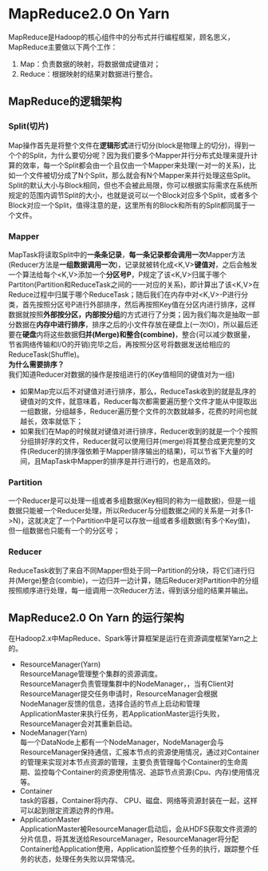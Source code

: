 # MapReduce2.0 On Yarn
MapReduce是Hadoop的核心组件中的分布式并行编程框架，顾名思义，MapReduce主要做以下两个工作：
1. Map：负责数据的映射，将数据做成键值对；
2. Reduce：根据映射的结果对数据进行整合。  
## MapReduce的逻辑架构
### Split(切片)
Map操作首先是将整个文件在**逻辑形式**进行切分(block是物理上的切分)，得到一个个的Split，为什么要切分呢？因为我们要多个Mapper并行分布式处理来提升计算的效率，每一个Split都会由一个且仅由一个Mapper来处理(一对一的关系)，比如一个文件被切分成了N个Split，那么就会有N个Mapper来并行处理这些Split。  
Split的默认大小与Block相同，但也不会被此局限，你可以根据实际需求在系统所规定的范围内调节Split的大小，也就是说可以一个Block对应多个Split，或者多个Block对应一个Split，值得注意的是，这里所有的Block和所有的Split都同属于一个文件。
### Mapper
MapTask将读取Split中的**一条条记录**，**每一条记录都会调用一次**Mapper方法(Reducer方法是**一组数据调用一次**)，记录就被转化成<K,V>**键值对**，之后会触发一个算法给每个<K,V>添加一个**分区号P**，P规定了该<K,V>归属于哪个Partiton(Partition和ReduceTask之间的一一对应的关系)，即计算出了该<K,V>在Reduce过程中归属于哪个ReduceTask；随后我们在内存中对<K,V>-P进行分类，首先按照分区号P进行外部排序，然后再按照Key值在分区内进行排序，这样数据就按照**外部按分区，内部按分组**的方式进行了分类；因为我们每次是抽取一部分数据在**内存中进行排序**，排序之后的小文件存放在硬盘上(一次IO)，所以最后还要在**硬盘**内将这些数据**归并(Merge)**和**整合(combine)**，整合(可以减少数据量，节省网络传输和I/O的开销)完毕之后，再按照分区号将数据发送给相应的ReduceTask(Shuffle)。  
**为什么需要排序？**  
我们知道Reducer对数据的操作是按组进行的(Key值相同的键值对为一组)
- 如果Map完以后不对键值对进行排序，那么，ReduceTask收到的就是乱序的键值对的文件，就意味着，Reducer每次都需要遍历整个文件才能从中提取出一组数据，分组越多，Reducer遍历整个文件的次数就越多，花费的时间也就越长，效率就低下；
- 如果我们在Map的时候就对键值对进行排序，Reducer收到的就是一个个按照分组排好序的文件，Reducer就可以使用归并(merge)将其整合成更完整的文件(Reducer的排序强依赖于Mapper排序输出的结果)，可以节省下大量的时间，且MapTask中Mapper的排序是并行进行的，也是高效的。
### Partition
一个Reducer是可以处理一组或者多组数据(Key相同的称为一组数据)，但是一组数据只能被一个Reducer处理，所以Reducer与分组数据之间的关系是一对多(1->N)，这就决定了一个Partition中是可以存放一组或者多组数据(有多个Key值)，但一组数据也只能有一个的分区号；
### Reducer
ReduceTask收到了来自不同Mapper但处于同一Partition的分块，将它们进行归并(Merge)整合(combie)，一边归并一边计算，随后Reducer对Partition中的分组按照顺序进行处理，每一组调用一次Reducer方法，得到该分组的结果并输出。
## MapReduce2.0 On Yarn 的运行架构
在Hadoop2.x中MapReduce、Spark等计算框架是运行在资源调度框架Yarn之上的。
- ResourceManager(Yarn)  
  ResourceManage管理整个集群的资源调度。  
  ResourceManager负责管理集群中的NodeManager，，当有Client对ResourceManager提交任务申请时，ResourceManager会根据NodeManager反馈的信息，选择合适的节点上启动和管理ApplicationMaster来执行任务，若ApplicationMaster运行失败，ResourceManager会对其重新启动。
- NodeManager(Yarn)  
  每一个DataNode上都有一个NodeManager，NodeManager会与ResourceManager保持通信，汇报本节点的资源使用情况，通过对Container的管理来实现对本节点资源的管理，主要负责管理每个Container的生命周期、监控每个Container的资源使用情况、追踪节点资源(Cpu、内存)使用情况等。
- Container  
  task的容器，Container将内存、 CPU、磁盘、网络等资源封装在一起，这样可以起到限定资源边界的作用。
- ApplicationMaster  
  ApplicationMaster被ResourceManager启动后，会从HDFS获取文件资源的分片信息，将其发送给ResourceManager，ResourceManager将分配Container给Application使用，Application监控整个任务的执行，跟踪整个任务的状态，处理任务失败以异常情况。